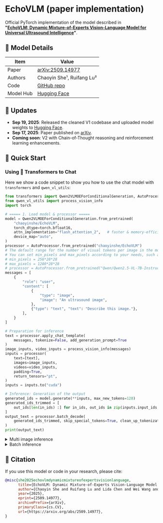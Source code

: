 # EchoVLM (paper implementation)

Official PyTorch implementation of the model described in  
**"[EchoVLM: Dynamic Mixture-of-Experts Vision-Language Model for Universal Ultrasound Intelligence](https://arxiv.org/abs/2509.14977)"**.

## 🤖 Model Details

| Item        | Value                                           |
|-------------|-------------------------------------------------|
| Paper       | [arXiv:2509.14977](https://arxiv.org/abs/2509.14977) |
| Authors     | Chaoyin She¹, Ruifang Lu²                        |
| Code        | [GitHub repo](https://github.com/Asunatan/EchoVLM) |
| Model Hub   | [Hugging Face](https://huggingface.co/chaoyinshe/EchoVLM) |

## 🔄 Updates
- **Sep 19, 2025**: Released the cleaned V1 codebase and uploaded model weights to [Hugging Face](https://huggingface.co/chaoyinshe/EchoVLM).  
- **Sep 17, 2025**: Paper published on [arXiv](https://arxiv.org/abs/2509.14977).  
- **Coming soon**: V2 with Chain-of-Thought reasoning and reinforcement learning enhancements.

## 🚀 Quick Start
### Using 🤗  Transformers to Chat

Here we show a code snippet to show you how to use the chat model with `transformers` and `qwen_vl_utils`:

```python
from transformers import Qwen2VLMOEForConditionalGeneration, AutoProcessor
from qwen_vl_utils import process_vision_info
import torch

# ===== 1. Load model & processor =====
model = Qwen2VLMOEForConditionalGeneration.from_pretrained(
    "chaoyinshe/EchoVLM",
    torch_dtype=torch.bfloat16,
    attn_implementation="flash_attention_2",   # faster & memory-efficient
    device_map="auto",
)
processor = AutoProcessor.from_pretrained("chaoyinshe/EchoVLM")
# The default range for the number of visual tokens per image in the model is 4-16384.
# You can set min_pixels and max_pixels according to your needs, such as a token range of 256-1280, to balance performance and cost.
# min_pixels = 256*28*28
# max_pixels = 1280*28*28
# processor = AutoProcessor.from_pretrained("Qwen/Qwen2.5-VL-7B-Instruct", min_pixels=min_pixels, max_pixels=max_pixels)
messages = [
    {
        "role": "user",
        "content": [
            {
                "type": "image",
                "image": "An ultrasound image",
            },
            {"type": "text", "text": "Describe this image."},
        ],
    }
]

# Preparation for inference
text = processor.apply_chat_template(
    messages, tokenize=False, add_generation_prompt=True
)
image_inputs, video_inputs = process_vision_info(messages)
inputs = processor(
    text=[text],
    images=image_inputs,
    videos=video_inputs,
    padding=True,
    return_tensors="pt",
)
inputs = inputs.to("cuda")

# Inference: Generation of the output
generated_ids = model.generate(**inputs, max_new_tokens=128)
generated_ids_trimmed = [
    out_ids[len(in_ids) :] for in_ids, out_ids in zip(inputs.input_ids, generated_ids)
]
output_text = processor.batch_decode(
    generated_ids_trimmed, skip_special_tokens=True, clean_up_tokenization_spaces=False
)
print(output_text)
```
<details>
<summary>Multi image inference</summary>

```python
# Messages containing multiple images and a text query
messages = [
    {
        "role": "user",
        "content": [
            {"type": "image", "image": "ultrasound image 1"},
            {"type": "image", "image": "ultrasound image 2"},
            {"type": "text", "text": "帮我给出超声报告"},
        ],
    }
]

# Preparation for inference
text = processor.apply_chat_template(
    messages, tokenize=False, add_generation_prompt=True
)
image_inputs, video_inputs = process_vision_info(messages)
inputs = processor(
    text=[text],
    images=image_inputs,
    videos=video_inputs,
    padding=True,
    return_tensors="pt",
)
inputs = inputs.to("cuda")

# Inference
generated_ids = model.generate(**inputs, max_new_tokens=128)
generated_ids_trimmed = [
    out_ids[len(in_ids) :] for in_ids, out_ids in zip(inputs.input_ids, generated_ids)
]
output_text = processor.batch_decode(
    generated_ids_trimmed, skip_special_tokens=True, clean_up_tokenization_spaces=False
)
print(output_text)
```
</details>
<details>
<summary>Batch inference</summary>

```python
# Sample messages for batch inference
messages1 = [
    {
        "role": "user",
        "content": [
            {"type": "image", "image": "file:///path/to/image1.jpg"},
            {"type": "image", "image": "file:///path/to/image2.jpg"},
            {"type": "text", "text": "This patient has a hypoechoic nodule in the left breast. What is the next step in treatment?"},
        ],
    }
]
messages2 = [
    {"role": "system", "content": "You are a helpful assistant."},
    {"role": "user", "content": "Who are you?"},
]
# Combine messages for batch processing
messages = [messages1, messages2]

# Preparation for batch inference
texts = [
    processor.apply_chat_template(msg, tokenize=False, add_generation_prompt=True)
    for msg in messages
]
image_inputs, video_inputs = process_vision_info(messages)
inputs = processor(
    text=texts,
    images=image_inputs,
    videos=video_inputs,
    padding=True,
    return_tensors="pt",
)
inputs = inputs.to("cuda")

# Batch Inference
generated_ids = model.generate(**inputs, max_new_tokens=128)
generated_ids_trimmed = [
    out_ids[len(in_ids) :] for in_ids, out_ids in zip(inputs.input_ids, generated_ids)
]
output_texts = processor.batch_decode(
    generated_ids_trimmed, skip_special_tokens=True, clean_up_tokenization_spaces=False
)
print(output_texts)
```
</details>

## 📌 Citation

If you use this model or code in your research, please cite:

```bibtex
@misc{she2025echovlmdynamicmixtureofexpertsvisionlanguage,
      title={EchoVLM: Dynamic Mixture-of-Experts Vision-Language Model for Universal Ultrasound Intelligence}, 
      author={Chaoyin She and Ruifang Lu and Lida Chen and Wei Wang and Qinghua Huang},
      year={2025},
      eprint={2509.14977},
      archivePrefix={arXiv},
      primaryClass={cs.CV},
      url={https://arxiv.org/abs/2509.14977}, 
}
